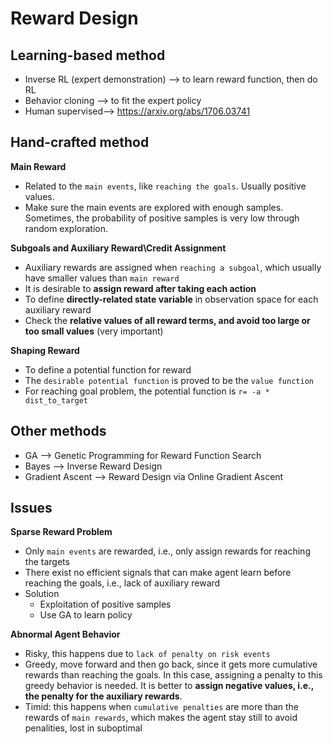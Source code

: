 # Reward Design

## Learning-based method

+ Inverse RL (expert demonstration) --> to learn reward function, then do RL
+ Behavior cloning --> to fit the expert policy
+ Human supervised--> https://arxiv.org/abs/1706.03741

## Hand-crafted method

**Main Reward**
+ Related to the `main events`, like `reaching the goals`. Usually positive values.
+ Make sure the main events are explored with enough samples. Sometimes, the probability of positive samples is very low through random exploration.

**Subgoals and Auxiliary Reward\Credit Assignment**

+ Auxiliary rewards are assigned when `reaching a subgoal`, which usually have smaller values than `main reward`
+ It is desirable to **assign reward after taking each action**
+ To define **directly-related state variable** in observation space for each auxiliary reward
+ Check the **relative values of all reward terms, and avoid too large or too small values** (very important)

**Shaping Reward**

+ To define a potential function for reward
+ The `desirable potential function` is proved to be the `value function`
+ For reaching goal problem, the potential function is `r= -a * dist_to_target`

## Other methods

+ GA --> Genetic Programming for Reward Function Search
+ Bayes --> Inverse Reward Design
+ Gradient Ascent --> Reward Design via Online Gradient Ascent


## Issues  

**Sparse Reward Problem**
+ Only `main events` are rewarded, i.e., only assign rewards for reaching the targets
+ There exist no efficient signals that can make agent learn before reaching the goals, i.e., lack of auxiliary reward
+ Solution
  + Exploitation of positive samples
  + Use GA to learn policy
  
 **Abnormal Agent Behavior**

+ Risky, this happens due to `lack of penalty on risk events`
+ Greedy, move forward and then go back, since it gets more cumulative rewards than reaching the goals. In this case, assigning a penalty to this greedy behavior is needed. It is better to **assign negative values, i.e., the penalty for the auxiliary rewards**.
+ Timid: this happens when `cumulative penalties` are more than the rewards of `main rewards`, which makes the agent stay still to avoid penalities, lost in suboptimal
